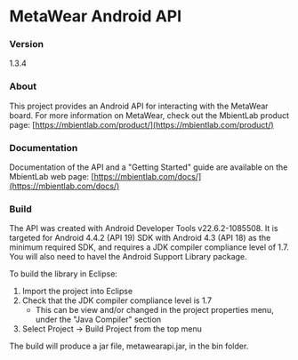 # MetaWear Android API #

### Version ###
1.3.4

### About ###
This project provides an Android API for interacting with the MetaWear board.  For more information on MetaWear, check out the MbientLab product page: [https://mbientlab.com/product/](https://mbientlab.com/product/)

### Documentation ###
Documentation of the API and a "Getting Started" guide are available on the MbientLab web page:
[https://mbientlab.com/docs/](https://mbientlab.com/docs/)

### Build ###
The API was created with Android Developer Tools v22.6.2-1085508. It is targeted for Android 4.4.2 (API 19) SDK with Android 4.3 (API 18) as the minimum required SDK, and requires a JDK compiler compliance level of 1.7.  You will also need to havel the Android Support Library package.

To build the library in Eclipse:

1. Import the project into Eclipse  
2. Check that the JDK compiler compliance level is 1.7  
   * This can be view and/or changed in the project properties menu, under the "Java Compiler" section  
3. Select Project -> Build Project from the top menu  

The build will produce a jar file, metawearapi.jar, in the bin folder.
